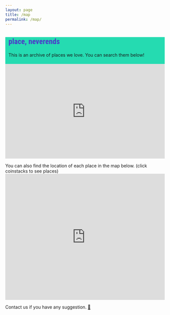 ```yaml
---
layout: page
title: /map
permalink: /map/
---
```

<style>
@import url('https://fonts.googleapis.com/css2?family=Roboto+Condensed&display=swap');

.bodycontents {background-color: #25DBB1;
}
.maintext {margin: 10px 10px 20px 10px;
}

h2 {color:#4C39CA; font-size: 24px; font-family: 'Roboto Condensed', sans-serif;
}
     
</style>

<div class="bodycontents">
<div class="maintext">
<h2>place, neverends </h2>
This is an archive of places we love. You can search them below!
</div>

<iframe style="border-style: none; width:100%; height:300px;" src="https://commaneverends.github.io/table_place/index.html"  frameBorder="0" allowtransparency="true"></iframe> 
</div>

<p>
You can also find the location of each place in the map below. (click coinstacks to see places)

<iframe width="100%" height="400px" frameborder="0" allowfullscreen src="https://umap.openstreetmap.co/en/map/placesneverends_2508?scaleControl=true&miniMap=false&scrollWheelZoom=true&zoomControl=true&allowEdit=false&moreControl=true&searchControl=true&tilelayersControl=false&embedControl=false&datalayersControl=expanded&onLoadPanel=undefined&captionBar=true&datalayers=5282%2C5281&fullscreenControl=false&locateControl=true&editinosmControl=false&measureControl=false#17/52.51335/13.45708"></iframe>


Contact us if you have any suggestion. <a href="https://commaneverends.github.io/contact" target="_blank">:speech_balloon:</a>
